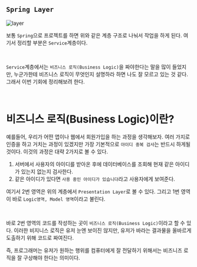 ## `Spring Layer`

![layer](https://img1.daumcdn.net/thumb/R1280x0/?scode=mtistory2&fname=https%3A%2F%2Fblog.kakaocdn.net%2Fdn%2FbRKzjn%2FbtqHoqiwtuG%2Fkm0VKjT5YI65M6kjyiQVV1%2Fimg.png)

보통 `Spring`으로 프로젝트를 하면 위와 같은 계층 구조로 나눠서 작업을 하게 된다. 여기서 정리할 부분은 `Service`계층이다. 

<br>

`Service`계층에서는 `비즈니스 로직(Business Logic)`을 짜야한다는 말을 많이 들었지만, 누군가한테 비즈니스 로직이 무엇인지 설명하라 하면 나도 잘 모르고 있는 것 같다. 
그래서 이번 기회에 정리해보려 한다.

<br>

# 비즈니스 로직(Business Logic)이란? 

예를들어, 우리가 어떤 앱이나 웹에서 회원가입을 하는 과정을 생각해보자. 여러 가지로 인증을 하고 거치는 과정이 있겠지만 
가장 기본적으로 `아이디 중복 검사`는 반드시 하게될 것이다. 이것의 과정은 대략 2가지로 볼 수 있다. 

1. 서버에서 사용자의 아이디를 받아온 후에 데이터베이스를 조회해 현재 같은 아이디가 있는지 없는지 검사한다. 
2. 같은 아이디가 있다면 `사용 중인 아이디가 있습니다`라고 사용자에게 보여준다. 

여기서 2번 영역은 위의 계층에서 `Presentation Layer`로 볼 수 있다. 그리고 1번 영역이 바로 `Logic영역, Model 영역`이라고 불린다. 

<br>

바로 2번 영역의 코드를 작성하는 곳이 `비즈니스 로직(Business Logic)`이라고 할 수 있다. 
이러한 비지니스 로직은 유저 눈엔 보이진 않지만, 유저가 바라는 결과물을 올바르게 도출하기 위해 코드로 짜여진다.

즉, 프로그래머는 유저가 원하는 행위를 컴퓨터에게 잘 전달하기 위해서는 비즈니즈 로직을 잘 구상해야 한다는 의미이다.



